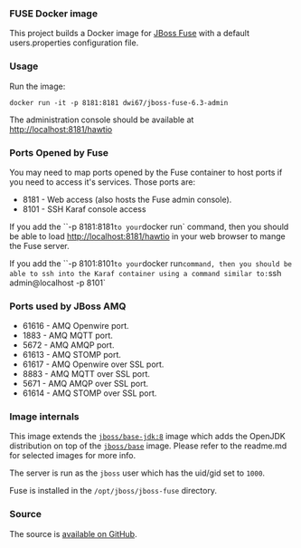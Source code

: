### FUSE Docker image

This project builds a Docker image for [JBoss Fuse](http://www.jboss.org/products/fuse/overview/) with a default users.properties configuration file.

### Usage

Run the image:

    docker run -it -p 8181:8181 dwi67/jboss-fuse-6.3-admin

The administration console should be available at [http://localhost:8181/hawtio](http://localhost:8181/hawtio)

### Ports Opened by Fuse

You may need to map ports opened by the Fuse container to host ports if you need to access it's services.
Those ports are:

* 8181 - Web access (also hosts the Fuse admin console).
* 8101 - SSH Karaf console access

If you add the ``-p 8181:8181` to your `docker run` command, then you should be able to load [http://localhost:8181/hawtio](http://localhost:8181/hawtio) in your web browser to mange the Fuse server.

If you add the ``-p 8101:8101` to your `docker run` command, then you should be able to ssh into the Karaf container using a command similar to: `ssh admin@localhost -p 8101`

### Ports used by JBoss AMQ

* 61616 - AMQ Openwire port.
* 1883  - AMQ MQTT port.
* 5672  - AMQ AMQP port.
* 61613 - AMQ STOMP port.
* 61617 - AMQ Openwire over SSL port.
* 8883  - AMQ MQTT over SSL port.
* 5671  - AMQ AMQP over SSL port.
* 61614 - AMQ STOMP over SSL port.

### Image internals

This image extends the [`jboss/base-jdk:8`](https://github.com/JBoss-Dockerfiles/base-jdk/tree/jdk8) image which adds the OpenJDK distribution on top of the [`jboss/base`](https://github.com/JBoss-Dockerfiles/base) image. Please refer to the readme.md for selected images for more info.

The server is run as the `jboss` user which has the uid/gid set to `1000`.

Fuse is installed in the `/opt/jboss/jboss-fuse` directory.

### Source

The source is [available on GitHub](https://github.com/dwi67/docker-jboss-fuse-6.3).
